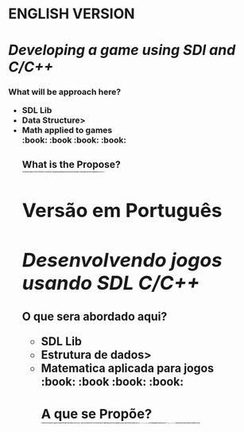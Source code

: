 

# ENGLISH VERSION
# ***Developing a game using SDl and C/C++***


<h3>What will be approach here?<h3\>

<ul>
<li>SDL Lib<li\><br>
<li>Data Structure<li\>><br>
<li>Math applied to games <li\><br>
<ul\>
:book: :book :book: :book: 

<h3>What is the Propose?<h3\>
<br><p style="font-size:2">The repository propose is save my files while I'm learning SDL and applying knowloadgesof Data structure and Math to create games and other programs with GUI in C/C++ <p\>


# Versão em Português
# ***Desenvolvendo jogos usando SDL C/C++***


<h3>O que sera abordado aqui?<h3\>

<ul>
<li>SDL Lib<li\><br>
<li>Estrutura de dados<li\>><br>
<li>Matematica aplicada para jogos<li\><br>
<ul\>
:book: :book :book: :book: 

<h3>A que se Propõe?<h3\>
<br><p style="font-size:2"> O objetivo do repositório é gravar de maneira filtrada meus avanços com Lib SDL e aplico conhecimentos de estrutura de dados e Matemática para criar programas e jogos  usando interface grafica em C/C++ <p\>
=======
# ***Developing gamez using SDl and C/C++***
>>>>>>> 0ae8bb466856cd690e1db61bd52feadd962ce589
